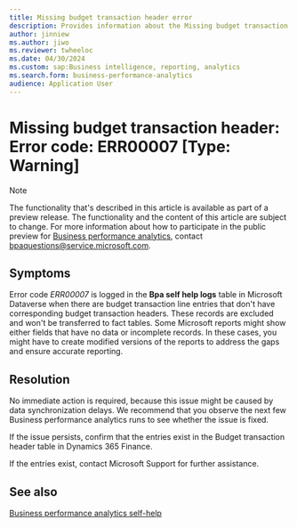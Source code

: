 ```yaml
---
title: Missing budget transaction header error
description: Provides information about the Missing budget transaction header error (error code ERR00007) in Business performance analytics in Microsoft Dynamics 365 Finance.
author: jinniew
ms.author: jiwo
ms.reviewer: twheeloc 
ms.date: 04/30/2024
ms.custom: sap:Business intelligence, reporting, analytics
ms.search.form: business-performance-analytics
audience: Application User
---
```

# Missing budget transaction header: Error code: ERR00007 [Type: Warning]

> [!NOTE]
> The functionality that's described in this article is available as part of a preview release. The functionality and the content of this article are subject to change. For more information about how to participate in the public preview for [Business performance analytics](/dynamics365/finance/business-performance-analytics/business-performance-analytics-home-page), contact <bpaquestions@service.microsoft.com>.

## Symptoms

Error code *ERR00007* is logged in the **Bpa self help logs** table in Microsoft Dataverse when there are budget transaction line entries that don't have corresponding budget transaction headers. These records are excluded and won't be transferred to fact tables. Some Microsoft reports might show either fields that have no data or incomplete records. In these cases, you might have to create modified versions of the reports to address the gaps and ensure accurate reporting.

## Resolution

No immediate action is required, because this issue might be caused by data synchronization delays. We recommend that you observe the next few Business performance analytics runs to see whether the issue is fixed.

If the issue persists, confirm that the entries exist in the Budget transaction header table in Dynamics 365 Finance.

If the entries exist, contact Microsoft Support for further assistance.

## See also

[Business performance analytics self-help](business-performance-analytics-self-help-overview.md)
